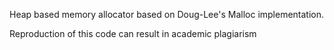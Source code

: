 Heap based memory allocator based on Doug-Lee's Malloc implementation.

Reproduction of this code can result in academic plagiarism
